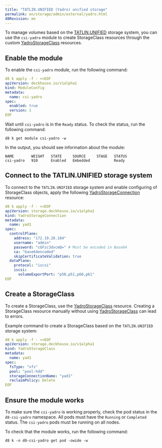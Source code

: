```yaml
---
title: "TATLIN.UNIFIED (Yadro) unified storage"
permalink: en/storage/admin/external/yadro.html
d8Revision: ee
---
```


To manage volumes based on the [TATLIN.UNIFIED](https://yadro.com/ru/tatlin/unified) storage system, you can use the `csi-yadro` module to create StorageClass resources through the custom [YadroStorageClass](../../../reference/cr/yadrostorageclass/) resources.

## Enable the module

To enable the `csi-yadro` module, run the following command:

```yaml
d8 k apply -f - <<EOF
apiVersion: deckhouse.io/v1alpha1
kind: ModuleConfig
metadata:
  name: csi-yadro
spec:
  enabled: true
  version: 1
EOF
```

Wait until `csi-yadro` is in the `Ready` status. To check the status, run the following command:

```shell
d8 k get module csi-yadro -w
```

In the output, you should see information about the module:

```console
NAME        WEIGHT   STATE     SOURCE     STAGE   STATUS
csi-yadro   910      Enabled   Embedded           Ready
```

## Connect to the TATLIN.UNIFIED storage system

To connect to the `TATLIN.UNIFIED` storage system and enable configuring of StorageClass objects, apply the following [YadroStorageConnection](../../../reference/cr/yadrostorageconnection/) resource:

```yaml
d8 k apply -f - <<EOF
apiVersion: storage.deckhouse.io/v1alpha1
kind: YadroStorageConnection
metadata:
  name: yad1
spec:
  controlPlane:
    address: "172.19.28.184"
    username: "admin"
    password: "cGFzc3dvcmQ=" # Must be encoded in Base64
    ca: "base64encoded"
    skipCertificateValidation: true
  dataPlane:
    protocol: "iscsi"
    iscsi:
      volumeExportPort: "p50,p51,p60,p61"
EOF
```

## Create a StorageClass

To create a StorageClass, use the [YadroStorageClass](../../../reference/cr/yadrostorageclass/) resource. Creating a StorageClass resource manually without using [YadroStorageClass](../../../reference/cr/yadrostorageclass/) can lead to errors.

Example command to create a StorageClass based on the `TATLIN.UNIFIED` storage system:

```yaml
d8 k apply -f - <<EOF
apiVersion: storage.deckhouse.io/v1alpha1
kind: YadroStorageClass
metadata:
  name: yad1
spec:
  fsType: "xfs"
  pool: "pool-hdd"
  storageConnectionName: "yad1"
  reclaimPolicy: Delete
EOF
```

## Ensure the module works

To make sure the `csi-yadro` is working properly, check the pod status in the `d8-csi-yadro` namespace. All pods must have the `Running` or `Completed` status. The `csi-yadro` pods must be running on all nodes.

To check that the module works, run the following command:

```shell
d8 k -n d8-csi-yadro get pod -owide -w
```
